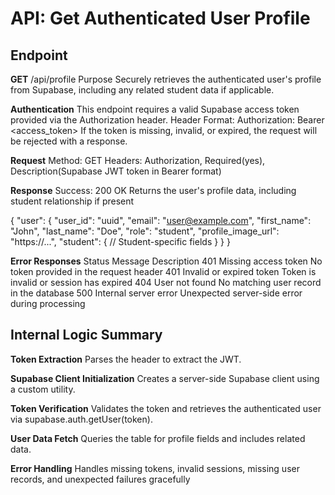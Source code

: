 # API: Get Authenticated User Profile

## Endpoint

**GET** /api/profile
Purpose
Securely retrieves the authenticated user's profile from Supabase, including any related student data if applicable.

**Authentication**
This endpoint requires a valid Supabase access token provided via the Authorization header.
Header Format:
Authorization: Bearer <access_token>
If the token is missing, invalid, or expired, the request will be rejected with a  response.

**Request**
Method: GET
Headers: Authorization, Required(yes), Description(Supabase JWT token in Bearer<token> format)


**Response**
Success: 200 OK
    Returns the user's profile data, including student relationship if present

{
  "user": {
    "user_id": "uuid",
    "email": "user@example.com",
    "first_name": "John",
    "last_name": "Doe",
    "role": "student",
    "profile_image_url": "https://...",
    "student": {
      // Student-specific fields
    }
  }
}

**Error Responses**
Status   Message                    Description
401      Missing access token       No token provided in the request header
401      Invalid or expired token   Token is invalid or session has expired
404      User not found             No matching user record in the database
500      Internal server error      Unexpected server-side error during processing


## Internal Logic Summary

**Token Extraction**
Parses the  header to extract the JWT.

**Supabase Client Initialization**
Creates a server-side Supabase client using a custom utility.

**Token Verification**
Validates the token and retrieves the authenticated user via supabase.auth.getUser(token).

**User Data Fetch**
Queries the  table for profile fields and includes related  data.

**Error Handling**
Handles missing tokens, invalid sessions, missing user records, and unexpected failures gracefully